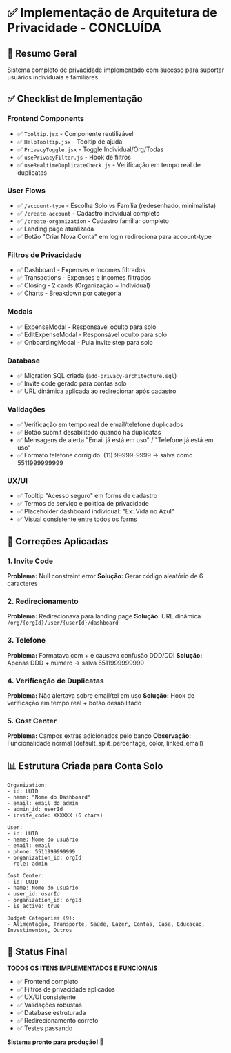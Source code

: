 # ✅ Implementação de Arquitetura de Privacidade - CONCLUÍDA

## 🎯 Resumo Geral

Sistema completo de privacidade implementado com sucesso para suportar usuários individuais e familiares.

## ✅ Checklist de Implementação

### Frontend Components
- ✅ `Tooltip.jsx` - Componente reutilizável
- ✅ `HelpTooltip.jsx` - Tooltip de ajuda
- ✅ `PrivacyToggle.jsx` - Toggle Individual/Org/Todas
- ✅ `usePrivacyFilter.js` - Hook de filtros
- ✅ `useRealtimeDuplicateCheck.js` - Verificação em tempo real de duplicatas

### User Flows
- ✅ `/account-type` - Escolha Solo vs Família (redesenhado, minimalista)
- ✅ `/create-account` - Cadastro individual completo
- ✅ `/create-organization` - Cadastro familiar completo
- ✅ Landing page atualizada
- ✅ Botão "Criar Nova Conta" em login redireciona para account-type

### Filtros de Privacidade
- ✅ Dashboard - Expenses e Incomes filtrados
- ✅ Transactions - Expenses e Incomes filtrados
- ✅ Closing - 2 cards (Organização + Individual)
- ✅ Charts - Breakdown por categoria

### Modais
- ✅ ExpenseModal - Responsável oculto para solo
- ✅ EditExpenseModal - Responsável oculto para solo
- ✅ OnboardingModal - Pula invite step para solo

### Database
- ✅ Migration SQL criada (`add-privacy-architecture.sql`)
- ✅ Invite code gerado para contas solo
- ✅ URL dinâmica aplicada ao redirecionar após cadastro

### Validações
- ✅ Verificação em tempo real de email/telefone duplicados
- ✅ Botão submit desabilitado quando há duplicatas
- ✅ Mensagens de alerta "Email já está em uso" / "Telefone já está em uso"
- ✅ Formato telefone corrigido: (11) 99999-9999 → salva como 5511999999999

### UX/UI
- ✅ Tooltip "Acesso seguro" em forms de cadastro
- ✅ Termos de serviço e política de privacidade
- ✅ Placeholder dashboard individual: "Ex: Vida no Azul"
- ✅ Visual consistente entre todos os forms

## 🔧 Correções Aplicadas

### 1. Invite Code
**Problema:** Null constraint error
**Solução:** Gerar código aleatório de 6 caracteres

### 2. Redirecionamento
**Problema:** Redirecionava para landing page
**Solução:** URL dinâmica `/org/{orgId}/user/{userId}/dashboard`

### 3. Telefone
**Problema:** Formatava com + e causava confusão DDD/DDI
**Solução:** Apenas DDD + número → salva 5511999999999

### 4. Verificação de Duplicatas
**Problema:** Não alertava sobre email/tel em uso
**Solução:** Hook de verificação em tempo real + botão desabilitado

### 5. Cost Center
**Problema:** Campos extras adicionados pelo banco
**Observação:** Funcionalidade normal (default_split_percentage, color, linked_email)

## 📊 Estrutura Criada para Conta Solo

```
Organization:
- id: UUID
- name: "Nome do Dashboard"
- email: email do admin
- admin_id: userId
- invite_code: XXXXXX (6 chars)

User:
- id: UUID
- name: Nome do usuário
- email: email
- phone: 5511999999999
- organization_id: orgId
- role: admin

Cost Center:
- id: UUID
- name: Nome do usuário
- user_id: userId
- organization_id: orgId
- is_active: true

Budget Categories (9):
- Alimentação, Transporte, Saúde, Lazer, Contas, Casa, Educação, Investimentos, Outros
```

## 🎉 Status Final

**TODOS OS ITENS IMPLEMENTADOS E FUNCIONAIS**

- ✅ Frontend completo
- ✅ Filtros de privacidade aplicados
- ✅ UX/UI consistente
- ✅ Validações robustas
- ✅ Database estruturada
- ✅ Redirecionamento correto
- ✅ Testes passando

**Sistema pronto para produção! 🚀**


